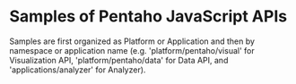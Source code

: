 # Samples of Pentaho JavaScript APIs

Samples are first organized as Platform or Application and then by namespace or application name
(e.g. 'platform/pentaho/visual' for Visualization API, 'platform/pentaho/data' for Data API, and
'applications/analyzer' for Analyzer).
